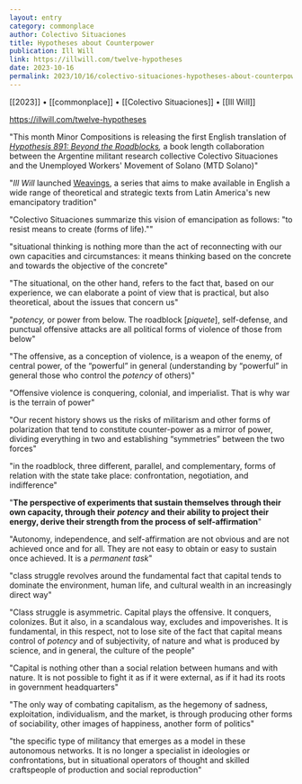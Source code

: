 ```yaml
---
layout: entry
category: commonplace
author: Colectivo Situaciones
title: Hypotheses about Counterpower
publication: Ill Will
link: https://illwill.com/twelve-hypotheses
date: 2023-10-16
permalink: 2023/10/16/colectivo-situaciones-hypotheses-about-counterpower
---
```


[[2023]] • [[commonplace]] • [[Colectivo Situaciones]] • [[Ill Will]]

https://illwill.com/twelve-hypotheses

"This month Minor Compositions is releasing the first English translation of [*Hypothesis 891: Beyond the Roadblocks*](https://www.minorcompositions.info/?p=1172)*,* a book length collaboration between the Argentine militant research collective Colectivo Situaciones and the Unemployed Workers' Movement of Solano (MTD Solano)"

"*Ill Will* launched [Weavings](https://illwill.com/series/weavings), a series that aims to make available in English a wide range of theoretical and strategic texts from Latin America's new emancipatory tradition"

"Colectivo Situaciones summarize this vision of emancipation as follows: "to resist means to create (forms of life).""

"situational thinking is nothing more than the act of reconnecting with our own capacities and circumstances: it means thinking based on the concrete and towards the objective of the concrete"

"The situational, on the other hand, refers to the fact that, based on our experience, we can elaborate a point of view that is practical, but also theoretical, about the issues that concern us"

"*potency,* or power from below. The roadblock [*piquete*], self-defense, and punctual offensive attacks are all political forms of violence of those from below"

"The offensive, as a conception of violence, is a weapon of the enemy, of central power, of the “powerful” in general (understanding by “powerful” in general those who control the *potency* of others)"

"Offensive violence is conquering, colonial, and imperialist. That is why war is the terrain of power"

"Our recent history shows us the risks of militarism and other forms of polarization that tend to constitute counter-power as a mirror of power, dividing everything in two and establishing “symmetries” between the two forces"

"in the roadblock, three different, parallel, and complementary, forms of relation with the state take place: confrontation, negotiation, and indifference"

"**The perspective of experiments that sustain themselves through their own capacity, through their** ***potency*** **and their ability to project their energy, derive their strength from the process of self-affirmation**"

"Autonomy, independence, and self-affirmation are not obvious and are not achieved once and for all. They are not easy to obtain or easy to sustain once achieved. It is a *permanent task*"

"class struggle revolves around the fundamental fact that capital tends to dominate the environment, human life, and cultural wealth in an increasingly direct way"

"Class struggle is asymmetric. Capital plays the offensive. It conquers, colonizes. But it also, in a scandalous way, excludes and impoverishes. It is fundamental, in this respect, not to lose site of the fact that capital means control of *potency* and of subjectivity, of nature and what is produced by science, and in general, the culture of the people"

"Capital is nothing other than a social relation between humans and with nature. It is not possible to fight it as if it were external, as if it had its roots in government headquarters"

"The only way of combating capitalism, as the hegemony of sadness, exploitation, individualism, and the market, is through producing other forms of sociability, other images of happiness, another form of politics"

"the specific type of militancy that emerges as a model in these autonomous networks. It is no longer a specialist in ideologies or confrontations, but in situational operators of thought and skilled craftspeople of production and social reproduction"
